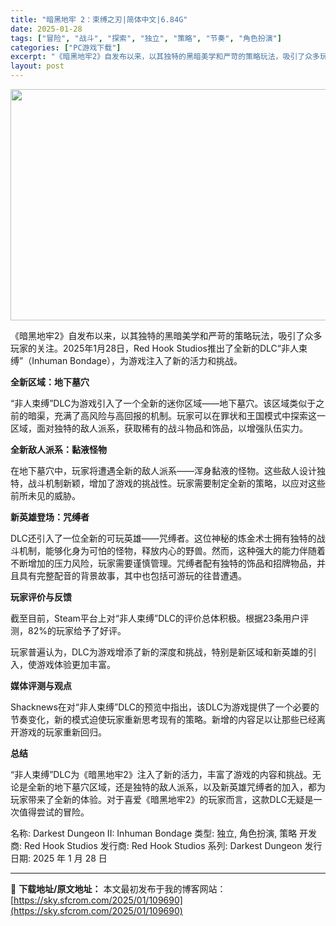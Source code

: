 ```yaml
---
title: "暗黑地牢 2：束缚之刃|简体中文|6.84G"
date: 2025-01-28
tags: ["冒险", "战斗", "探索", "独立", "策略", "节奏", "角色扮演"]
categories: ["PC游戏下载"]
excerpt: "《暗黑地牢2》自发布以来，以其独特的黑暗美学和严苛的策略玩法，吸引了众多玩家的关注。2025年1月28日，Red Hook Studios推出了全新的DLC“非人束缚”（Inhuman Bondage），为游戏注入了新的活力和挑战。 全新区域：地下墓穴 “非人束缚”DLC为游戏引入了一个全新的迷你区&hellip;"
layout: post
---
```


<img class="aligncenter size-full wp-image-109691" src="https://sky.sfcrom.com/wp-content/uploads/2025/01/2025012800274250.webp" alt="" width="660" height="370" />

《暗黑地牢2》自发布以来，以其独特的黑暗美学和严苛的策略玩法，吸引了众多玩家的关注。2025年1月28日，Red Hook Studios推出了全新的DLC“非人束缚”（Inhuman Bondage），为游戏注入了新的活力和挑战。

<strong>全新区域：地下墓穴</strong>

“非人束缚”DLC为游戏引入了一个全新的迷你区域——地下墓穴。该区域类似于之前的暗渠，充满了高风险与高回报的机制。玩家可以在罪状和王国模式中探索这一区域，面对独特的敌人派系，获取稀有的战斗物品和饰品，以增强队伍实力。

<strong>全新敌人派系：黏液怪物</strong>

在地下墓穴中，玩家将遭遇全新的敌人派系——浑身黏液的怪物。这些敌人设计独特，战斗机制新颖，增加了游戏的挑战性。玩家需要制定全新的策略，以应对这些前所未见的威胁。

<strong>新英雄登场：咒缚者</strong>

DLC还引入了一位全新的可玩英雄——咒缚者。这位神秘的炼金术士拥有独特的战斗机制，能够化身为可怕的怪物，释放内心的野兽。然而，这种强大的能力伴随着不断增加的压力风险，玩家需要谨慎管理。咒缚者配有独特的饰品和招牌物品，并且具有完整配音的背景故事，其中也包括可游玩的往昔遭遇。

<strong>玩家评价与反馈</strong>

截至目前，Steam平台上对“非人束缚”DLC的评价总体积极。根据23条用户评测，82%的玩家给予了好评。

玩家普遍认为，DLC为游戏增添了新的深度和挑战，特别是新区域和新英雄的引入，使游戏体验更加丰富。

<strong>媒体评测与观点</strong>

Shacknews在对“非人束缚”DLC的预览中指出，该DLC为游戏提供了一个必要的节奏变化，新的模式迫使玩家重新思考现有的策略。新增的内容足以让那些已经离开游戏的玩家重新回归。

<strong>总结</strong>

“非人束缚”DLC为《暗黑地牢2》注入了新的活力，丰富了游戏的内容和挑战。无论是全新的地下墓穴区域，还是独特的敌人派系，以及新英雄咒缚者的加入，都为玩家带来了全新的体验。对于喜爱《暗黑地牢2》的玩家而言，这款DLC无疑是一次值得尝试的冒险。

名称: Darkest Dungeon II: Inhuman Bondage
类型: 独立, 角色扮演, 策略
开发商: Red Hook Studios
发行商: Red Hook Studios
系列: Darkest Dungeon
发行日期: 2025 年 1 月 28 日

---
📖 **下载地址/原文地址：** 本文最初发布于我的博客网站：[https://sky.sfcrom.com/2025/01/109690](https://sky.sfcrom.com/2025/01/109690)

